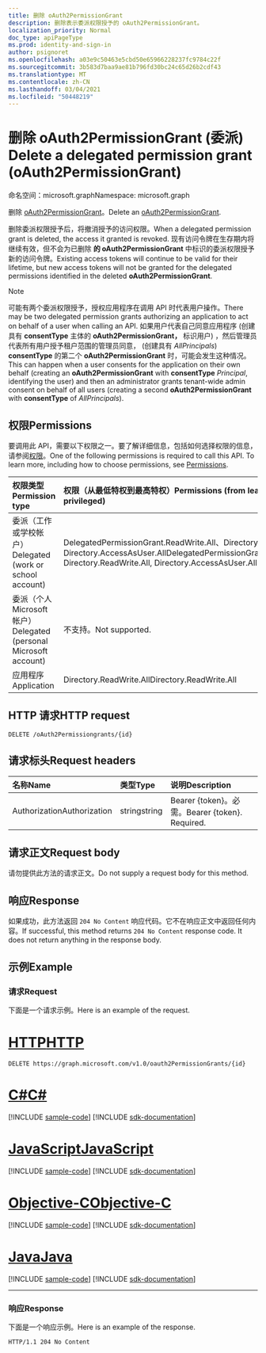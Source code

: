 ```yaml
---
title: 删除 oAuth2PermissionGrant
description: 删除表示委派权限授予的 oAuth2PermissionGrant。
localization_priority: Normal
doc_type: apiPageType
ms.prod: identity-and-sign-in
author: psignoret
ms.openlocfilehash: a03e9c50463e5cbd50e65966228237fc9784c22f
ms.sourcegitcommit: 3b583d7baa9ae81b796fd30bc24c65d26b2cdf43
ms.translationtype: MT
ms.contentlocale: zh-CN
ms.lasthandoff: 03/04/2021
ms.locfileid: "50448219"
---
```

# <a name="delete-a-delegated-permission-grant-oauth2permissiongrant"></a><span data-ttu-id="b94a8-103">删除 oAuth2PermissionGrant (委派) </span><span class="sxs-lookup"><span data-stu-id="b94a8-103">Delete a delegated permission grant (oAuth2PermissionGrant)</span></span>

<span data-ttu-id="b94a8-104">命名空间：microsoft.graph</span><span class="sxs-lookup"><span data-stu-id="b94a8-104">Namespace: microsoft.graph</span></span>

<span data-ttu-id="b94a8-105">删除 [oAuth2PermissionGrant](../resources/oauth2permissiongrant.md)。</span><span class="sxs-lookup"><span data-stu-id="b94a8-105">Delete an [oAuth2PermissionGrant](../resources/oauth2permissiongrant.md).</span></span>

<span data-ttu-id="b94a8-106">删除委派权限授予后，将撤消授予的访问权限。</span><span class="sxs-lookup"><span data-stu-id="b94a8-106">When a delegated permission grant is deleted, the access it granted is revoked.</span></span> <span data-ttu-id="b94a8-107">现有访问令牌在生存期内将继续有效，但不会为已删除 **的 oAuth2PermissionGrant** 中标识的委派权限授予新的访问令牌。</span><span class="sxs-lookup"><span data-stu-id="b94a8-107">Existing access tokens will continue to be valid for their lifetime, but new access tokens will not be granted for the delegated permissions identified in the deleted **oAuth2PermissionGrant**.</span></span>

> [!NOTE]
> <span data-ttu-id="b94a8-108">可能有两个委派权限授予，授权应用程序在调用 API 时代表用户操作。</span><span class="sxs-lookup"><span data-stu-id="b94a8-108">There may be two delegated permission grants authorizing an application to act on behalf of a user when calling an API.</span></span> <span data-ttu-id="b94a8-109">如果用户代表自己同意应用程序 (创建具有 **consentType** 主体的 **oAuth2PermissionGrant，** 标识用户) ，然后管理员代表所有用户授予租户范围的管理员同意， (创建具有 *AllPrincipals*) **consentType** 的第二个 **oAuth2PermissionGrant** 时，可能会发生这种情况。</span><span class="sxs-lookup"><span data-stu-id="b94a8-109">This can happen when a user consents for the application on their own behalf (creating an **oAuth2PermissionGrant** with **consentType** *Principal*, identifying the user) and then an administrator grants tenant-wide admin consent on behalf of all users (creating a second **oAuth2PermissionGrant** with **consentType** of *AllPrincipals*).</span></span>

## <a name="permissions"></a><span data-ttu-id="b94a8-110">权限</span><span class="sxs-lookup"><span data-stu-id="b94a8-110">Permissions</span></span>

<span data-ttu-id="b94a8-p103">要调用此 API，需要以下权限之一。要了解详细信息，包括如何选择权限的信息，请参阅[权限](/graph/permissions-reference)。</span><span class="sxs-lookup"><span data-stu-id="b94a8-p103">One of the following permissions is required to call this API. To learn more, including how to choose permissions, see [Permissions](/graph/permissions-reference).</span></span>

|<span data-ttu-id="b94a8-113">权限类型</span><span class="sxs-lookup"><span data-stu-id="b94a8-113">Permission type</span></span>      | <span data-ttu-id="b94a8-114">权限（从最低特权到最高特权）</span><span class="sxs-lookup"><span data-stu-id="b94a8-114">Permissions (from least to most privileged)</span></span>              |
|:--------------------|:---------------------------------------------------------|
|<span data-ttu-id="b94a8-115">委派（工作或学校帐户）</span><span class="sxs-lookup"><span data-stu-id="b94a8-115">Delegated (work or school account)</span></span> | <span data-ttu-id="b94a8-116">DelegatedPermissionGrant.ReadWrite.All、Directory.ReadWrite.All、Directory.AccessAsUser.All</span><span class="sxs-lookup"><span data-stu-id="b94a8-116">DelegatedPermissionGrant.ReadWrite.All, Directory.ReadWrite.All, Directory.AccessAsUser.All</span></span>    |
|<span data-ttu-id="b94a8-117">委派（个人 Microsoft 帐户）</span><span class="sxs-lookup"><span data-stu-id="b94a8-117">Delegated (personal Microsoft account)</span></span> | <span data-ttu-id="b94a8-118">不支持。</span><span class="sxs-lookup"><span data-stu-id="b94a8-118">Not supported.</span></span>    |
|<span data-ttu-id="b94a8-119">应用程序</span><span class="sxs-lookup"><span data-stu-id="b94a8-119">Application</span></span> | <span data-ttu-id="b94a8-120">Directory.ReadWrite.All</span><span class="sxs-lookup"><span data-stu-id="b94a8-120">Directory.ReadWrite.All</span></span> |

## <a name="http-request"></a><span data-ttu-id="b94a8-121">HTTP 请求</span><span class="sxs-lookup"><span data-stu-id="b94a8-121">HTTP request</span></span>

<!-- { "blockType": "ignored" } -->

```http
DELETE /oAuth2Permissiongrants/{id}
```

## <a name="request-headers"></a><span data-ttu-id="b94a8-122">请求标头</span><span class="sxs-lookup"><span data-stu-id="b94a8-122">Request headers</span></span>

| <span data-ttu-id="b94a8-123">名称</span><span class="sxs-lookup"><span data-stu-id="b94a8-123">Name</span></span>       | <span data-ttu-id="b94a8-124">类型</span><span class="sxs-lookup"><span data-stu-id="b94a8-124">Type</span></span> | <span data-ttu-id="b94a8-125">说明</span><span class="sxs-lookup"><span data-stu-id="b94a8-125">Description</span></span>|
|:---------------|:--------|:----------|
| <span data-ttu-id="b94a8-126">Authorization</span><span class="sxs-lookup"><span data-stu-id="b94a8-126">Authorization</span></span>  | <span data-ttu-id="b94a8-127">string</span><span class="sxs-lookup"><span data-stu-id="b94a8-127">string</span></span>  | <span data-ttu-id="b94a8-p104">Bearer {token}。必需。</span><span class="sxs-lookup"><span data-stu-id="b94a8-p104">Bearer {token}. Required.</span></span> |

## <a name="request-body"></a><span data-ttu-id="b94a8-130">请求正文</span><span class="sxs-lookup"><span data-stu-id="b94a8-130">Request body</span></span>

<span data-ttu-id="b94a8-131">请勿提供此方法的请求正文。</span><span class="sxs-lookup"><span data-stu-id="b94a8-131">Do not supply a request body for this method.</span></span>

## <a name="response"></a><span data-ttu-id="b94a8-132">响应</span><span class="sxs-lookup"><span data-stu-id="b94a8-132">Response</span></span>

<span data-ttu-id="b94a8-p105">如果成功，此方法返回 `204 No Content` 响应代码。它不在响应正文中返回任何内容。</span><span class="sxs-lookup"><span data-stu-id="b94a8-p105">If successful, this method returns `204 No Content` response code. It does not return anything in the response body.</span></span>

## <a name="example"></a><span data-ttu-id="b94a8-135">示例</span><span class="sxs-lookup"><span data-stu-id="b94a8-135">Example</span></span>

### <a name="request"></a><span data-ttu-id="b94a8-136">请求</span><span class="sxs-lookup"><span data-stu-id="b94a8-136">Request</span></span>

<span data-ttu-id="b94a8-137">下面是一个请求示例。</span><span class="sxs-lookup"><span data-stu-id="b94a8-137">Here is an example of the request.</span></span>

# <a name="http"></a>[<span data-ttu-id="b94a8-138">HTTP</span><span class="sxs-lookup"><span data-stu-id="b94a8-138">HTTP</span></span>](#tab/http)
<!-- {
  "blockType": "request",
  "name": "delete_oAuth2PermissionGrant"
}-->
```http
DELETE https://graph.microsoft.com/v1.0/oauth2PermissionGrants/{id}
```
# <a name="c"></a>[<span data-ttu-id="b94a8-139">C#</span><span class="sxs-lookup"><span data-stu-id="b94a8-139">C#</span></span>](#tab/csharp)
[!INCLUDE [sample-code](../includes/snippets/csharp/delete-oauth2permissiongrant-csharp-snippets.md)]
[!INCLUDE [sdk-documentation](../includes/snippets/snippets-sdk-documentation-link.md)]

# <a name="javascript"></a>[<span data-ttu-id="b94a8-140">JavaScript</span><span class="sxs-lookup"><span data-stu-id="b94a8-140">JavaScript</span></span>](#tab/javascript)
[!INCLUDE [sample-code](../includes/snippets/javascript/delete-oauth2permissiongrant-javascript-snippets.md)]
[!INCLUDE [sdk-documentation](../includes/snippets/snippets-sdk-documentation-link.md)]

# <a name="objective-c"></a>[<span data-ttu-id="b94a8-141">Objective-C</span><span class="sxs-lookup"><span data-stu-id="b94a8-141">Objective-C</span></span>](#tab/objc)
[!INCLUDE [sample-code](../includes/snippets/objc/delete-oauth2permissiongrant-objc-snippets.md)]
[!INCLUDE [sdk-documentation](../includes/snippets/snippets-sdk-documentation-link.md)]

# <a name="java"></a>[<span data-ttu-id="b94a8-142">Java</span><span class="sxs-lookup"><span data-stu-id="b94a8-142">Java</span></span>](#tab/java)
[!INCLUDE [sample-code](../includes/snippets/java/delete-oauth2permissiongrant-java-snippets.md)]
[!INCLUDE [sdk-documentation](../includes/snippets/snippets-sdk-documentation-link.md)]

---


### <a name="response"></a><span data-ttu-id="b94a8-143">响应</span><span class="sxs-lookup"><span data-stu-id="b94a8-143">Response</span></span>

<span data-ttu-id="b94a8-144">下面是一个响应示例。</span><span class="sxs-lookup"><span data-stu-id="b94a8-144">Here is an example of the response.</span></span>

<!-- {
  "blockType": "response",
  "truncated": true
} -->

```http
HTTP/1.1 204 No Content
```

<!-- uuid: 8fcb5dbc-d5aa-4681-8e31-b001d5168d79
2015-10-25 14:57:30 UTC -->
<!--
{
  "type": "#page.annotation",
  "description": "Delete oAuth2PermissionGrant",
  "keywords": "",
  "section": "documentation",
  "tocPath": "",
  "suppressions": [
  ]
}
-->

